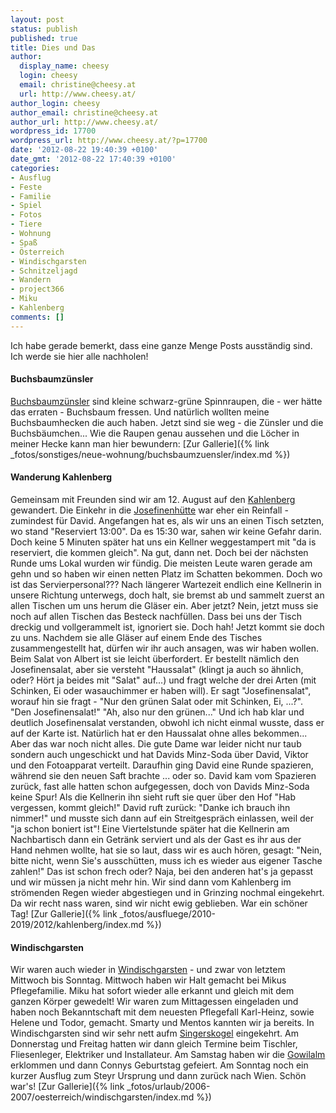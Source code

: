 ```yaml
---
layout: post
status: publish
published: true
title: Dies und Das
author:
  display_name: cheesy
  login: cheesy
  email: christine@cheesy.at
  url: http://www.cheesy.at/
author_login: cheesy
author_email: christine@cheesy.at
author_url: http://www.cheesy.at/
wordpress_id: 17700
wordpress_url: http://www.cheesy.at/?p=17700
date: '2012-08-22 19:40:39 +0100'
date_gmt: '2012-08-22 17:40:39 +0100'
categories:
- Ausflug
- Feste
- Familie
- Spiel
- Fotos
- Tiere
- Wohnung
- Spaß
- Österreich
- Windischgarsten
- Schnitzeljagd
- Wandern
- project366
- Miku
- Kahlenberg
comments: []
---
```

Ich habe gerade bemerkt, dass eine ganze Menge Posts ausständig sind. Ich werde sie hier alle nachholen!
#### Buchsbaumzünsler
[Buchsbaumzünsler](http://de.wikipedia.org/wiki/Buchsbaumz%C3%BCnsler) sind kleine schwarz-grüne Spinnraupen, die - wer hätte das erraten - Buchsbaum fressen. Und natürlich wollten meine Buchsbaumhecken die auch haben. Jetzt sind sie weg - die Zünsler und die Buchsbäumchen... Wie die Raupen genau aussehen und die Löcher in meiner Hecke kann man hier bewundern:
[Zur Gallerie]({% link _fotos/sonstiges/neue-wohnung/buchsbaumzuensler/index.md %})
<!--more-->
#### Wanderung Kahlenberg
Gemeinsam mit Freunden sind wir am 12. August auf den [Kahlenberg](http://de.wikipedia.org/wiki/Kahlenberg) gewandert. Die Einkehr in die [Josefinenhütte](http://www.josefinenhuette.at/) war eher ein Reinfall - zumindest für David. Angefangen hat es, als wir uns an einen Tisch setzten, wo stand "Reserviert 13:00". Da es 15:30 war, sahen wir keine Gefahr darin. Doch keine 5 Minuten später hat uns ein Kellner weggestampert mit "da is reserviert, die kommen gleich". Na gut, dann net. Doch bei der nächsten Runde ums Lokal wurden wir fündig. Die meisten Leute waren gerade am gehn und so haben wir einen netten Platz im Schatten bekommen. Doch wo ist das Servierpersonal???
Nach längerer Wartezeit endlich eine Kellnerin in unsere Richtung unterwegs, doch halt, sie bremst ab und sammelt zuerst an allen Tischen um uns herum die Gläser ein. Aber jetzt? Nein, jetzt muss sie noch auf allen Tischen das Besteck nachfüllen. Dass bei uns der Tisch dreckig und vollgerammelt ist, ignoriert sie. Doch hah! Jetzt kommt sie doch zu uns. Nachdem sie alle Gläser auf einem Ende des Tisches zusammengestellt hat, dürfen wir ihr auch ansagen, was wir haben wollen.
Beim Salat von Albert ist sie leicht überfordert. Er bestellt nämlich den Josefinensalat, aber sie versteht "Haussalat" (klingt ja auch so ähnlich, oder? Hört ja beides mit "Salat" auf...) und fragt welche der drei Arten (mit Schinken, Ei oder wasauchimmer er haben will). Er sagt "Josefinensalat", worauf hin sie fragt - "Nur den grünen Salat oder mit Schinken, Ei, ...?". "Den Josefinensalat!" "Ah, also nur den grünen..." Und ich hab klar und deutlich Josefinensalat verstanden, obwohl ich nicht einmal wusste, dass er auf der Karte ist. Natürlich hat er den Haussalat ohne alles bekommen...
Aber das war noch nicht alles. Die gute Dame war leider nicht nur taub sondern auch ungeschickt und hat Davids Minz-Soda über David, Viktor und den Fotoapparat verteilt. Daraufhin ging David eine Runde spazieren, während sie den neuen Saft brachte ... oder so. David kam vom Spazieren zurück, fast alle hatten schon aufgegessen, doch von Davids Minz-Soda keine Spur! Als die Kellnerin ihn sieht ruft sie quer über den Hof "Hab vergessen, kommt gleich!" David ruft zurück: "Danke ich brauch ihn nimmer!" und musste sich dann auf ein Streitgespräch einlassen, weil der "ja schon boniert ist"!
Eine Viertelstunde später hat die Kellnerin am Nachbartisch dann ein Getränk serviert und als der Gast es ihr aus der Hand nehmen wollte, hat sie so laut, dass wir es auch hören, gesagt: "Nein, bitte nicht, wenn Sie's ausschütten, muss ich es wieder aus eigener Tasche zahlen!"
Das ist schon frech oder?
Naja, bei den anderen hat's ja gepasst und wir müssen ja nicht mehr hin.
Wir sind dann vom Kahlenberg im strömenden Regen wieder abgestiegen und in Grinzing nochmal eingekehrt. Da wir recht nass waren, sind wir nicht ewig geblieben. War ein schöner Tag!
[Zur Gallerie]({% link _fotos/ausfluege/2010-2019/2012/kahlenberg/index.md %})
#### Windischgarsten
Wir waren auch wieder in [Windischgarsten](http://de.wikipedia.org/wiki/Windischgarsten) - und zwar von letztem Mittwoch bis Sonntag.
Mittwoch haben wir Halt gemacht bei Mikus Pflegefamilie. Miku hat sofort wieder alle erkannt und gleich mit dem ganzen Körper gewedelt! Wir waren zum Mittagessen eingeladen und haben noch Bekanntschaft mit dem neuesten Pflegefall Karl-Heinz, sowie Helene und Todor, gemacht. Smarty und Mentos kannten wir ja bereits.
In Windischgarsten sind wir sehr nett aufm [Singerskogel](http://www.singerskogel.at/) eingekehrt. Am Donnerstag und Freitag hatten wir dann gleich Termine beim Tischler, Fliesenleger, Elektriker und Installateur.
Am Samstag haben wir die [Gowilalm](http://www.gowilalm.at/) erklommen und dann Connys Geburtstag gefeiert. Am Sonntag noch ein kurzer Ausflug zum Steyr Ursprung und dann zurück nach Wien. Schön war's!
[Zur Gallerie]({% link _fotos/urlaub/2006-2007/oesterreich/windischgarsten/index.md %})
